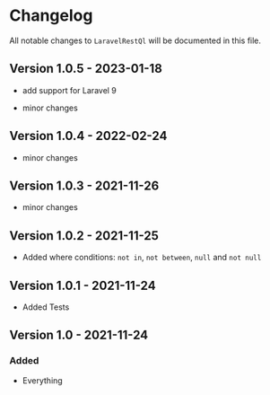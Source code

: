 # Changelog

All notable changes to `LaravelRestQl` will be documented in this file.

## Version 1.0.5 - 2023-01-18
- add support for Laravel 9

- minor changes

## Version 1.0.4 - 2022-02-24

- minor changes

## Version 1.0.3 - 2021-11-26

- minor changes

## Version 1.0.2 - 2021-11-25

- Added where conditions: `not in`, `not between`, `null` and `not null` 

## Version 1.0.1 - 2021-11-24

- Added Tests

## Version 1.0 - 2021-11-24

### Added

- Everything
